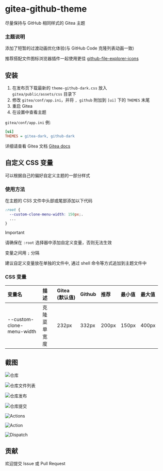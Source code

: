 # gitea-github-theme

尽量保持与 GitHub 相同样式的 Gitea 主题

### 主题说明

添加了短暂的过渡动画优化体验(与 GitHub Code 克隆列表动画一致)

推荐搭配文件图标浏览器插件一起使用更佳
[github-file-explorer-icons](https://github.com/catppuccin/github-file-explorer-icons)

## 安装

1. 在发布页下载最新的 `theme-github-dark.css` 放入 `gitea/public/assets/css` 目录下
2. 修改 `gitea/conf/app.ini`，并将 `, github` 附加到 `[ui]` 下的 `THEMES` 末尾
3. 重启 Gitea
4. 在设置中查看主题

`gitea/conf/app.ini` 例:

```ini
[ui]
THEMES = gitea-dark, github-dark
```

详细请查看 Gitea 文档
[Gitea docs](https://docs.gitea.com/next/administration/customizing-gitea#customizing-the-look-of-gitea)

## 自定义 CSS 变量

可以根据自己的偏好自定义主题的一部分样式

### 使用方法

在主题的 CSS 文件中头部或尾部添加以下代码

```css
:root {
  --custom-clone-menu-width: 150px;.
  ...
}
```

>[!IMPORTANT]
>
>请确保在 `:root` 选择器中添加自定义变量，否则无法生效
>
>变量之间用 `;` 分隔
>
>建议自定义变量放在单独的文件中, 通过 shell 命令等方式追加到主题文件中

### CSS 变量

| 变量名                    | 描述         | Gitea (默认值) | Github | 推荐  | 最小值 | 最大值 |
| :------------------------ | :----------- | :------------- | :----- | :---- | :----- | :----- |
| --custom-clone-menu-width | 克隆菜单宽度 | 232px          | 332px  | 200px | 150px  | 400px  |

## 截图

![仓库](screenshots/repo.png)

![仓库文件列表](screenshots/file_list.png)

![仓库发布](screenshots/release.png)

![仓库提交](screenshots/commit.png)

![Actions](screenshots/actions.png)

![Action](screenshots/action.png)

![Dispatch](screenshots/dispatch.png)

## 贡献

欢迎提交 Issue 或 Pull Request

```

```
